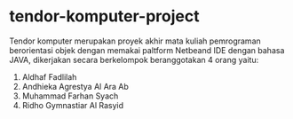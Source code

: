 # tendor-komputer-project
Tendor komputer merupakan proyek akhir mata kuliah pemrograman berorientasi objek dengan memakai paltform Netbeand IDE dengan bahasa JAVA, dikerjakan secara berkelompok beranggotakan 4 orang yaitu:
1. Aldhaf Fadlilah
2. Andhieka Agrestya Al Ara Ab
3. Muhammad Farhan Syach
4. Ridho Gymnastiar Al Rasyid
